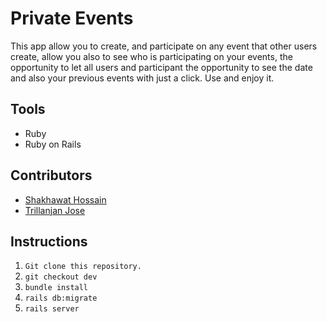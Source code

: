 # Private Events

This app allow you to create, and participate on any event that other users create,
allow you also to see who is participating on your events, the opportunity to
let all users and participant the opportunity to see the date and also your 
previous events with just a click. Use and enjoy it.

## Tools

* Ruby
* Ruby on Rails

## Contributors

* [Shakhawat Hossain](https://github.com/shshamim63)
* [Trillanjan Jose](https://github.com/trillianjose)

## Instructions

1. `Git clone this repository.`
2. `git checkout dev`
3. `bundle install`
4. `rails db:migrate`
5. `rails server`
